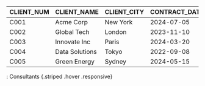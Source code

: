 | CLIENT_NUM | CLIENT_NAME | CLIENT_CITY | CONTRACT_DATE | CONTRACT_NUMBER | CONTRACT_AMOUNT | CONSULT_CLASS_1 | CONSULT_CLASS_2 | CONSULT_CLASS_3 | CONSULT_CLASS_4 | CONSULTANT_NUM_1 | CONSULTANT_NAME_1 | CONSULTANT_CITY_1 | CONSULTANT_NUM_2 | CONSULTANT_NAME_2 | CONSULTANT_CITY_2 | CONSULTANT_NUM_3 | CONSULTANT_NAME_3 | CONSULTANT_CITY_3 | CONSULTANT_NUM_4 | CONSULTANT_NAME_4 | CONSULTANT_CITY_4 |
|---|---|---|---|---|---|---|---|---|---|---|---|---|---|---|---|---|---|---|---|---|---|
| C001 | Acme Corp | New York | 2024-07-05 | C12345 | 50000 | Strategy | Marketing | Finance | IT | 101 | John Doe | New York | 102 | Jane Smith | London | 103 | David Lee | Tokyo | 104 | Sarah Jones | Paris |
| C002 | Global Tech | London | 2023-11-10 | C23456 | 75000 | Technology | Operations | Legal | HR | 105 | Michael Brown | Berlin | 106 | Emily Davis | Sydney | 107 | Daniel Miller | Rome | 108 | Olivia Wilson | Madrid |
| C003 | Innovate Inc | Paris | 2024-03-20 | C34567 | 30000 | Marketing | Sales | Finance | Legal | 109 | James Moore | Toronto | 110 | Chloe Taylor | Dubai | 111 | Alex Lee | Seoul | 112 | Ben Walker | Mumbai |
| C004 | Data Solutions | Tokyo | 2022-09-08 | C45678 | 45000 | Data Analysis | AI | Cloud | Cybersecurity | 113 | Lisa Wong | Shanghai | 114 | Mark Davis | Singapore | 115 | Nancy Chen | Beijing | 116 | Peter Jones | Hong Kong |
| C005 | Green Energy | Sydney | 2024-05-15 | C56789 | 60000 | Sustainability | Renewable Energy | Energy Storage | Grid Modernization | 117 | Robert Smith | New Delhi | 118 | Susan Lee | Rio de Janeiro | 119 | Thomas Brown | Cape Town | 120 | Victoria Jones | Mexico City |

: Consultants {.striped .hover .responsive}

